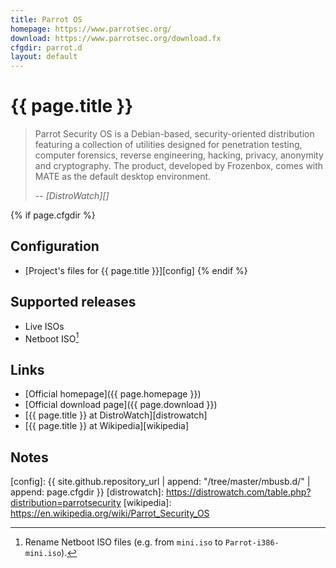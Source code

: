 ```yaml
---
title: Parrot OS
homepage: https://www.parrotsec.org/
download: https://www.parrotsec.org/download.fx
cfgdir: parrot.d
layout: default
---
```


# {{ page.title }}

> Parrot Security OS is a Debian-based, security-oriented distribution featuring
> a collection of utilities designed for penetration testing, computer
> forensics, reverse engineering, hacking, privacy, anonymity and cryptography.
> The product, developed by Frozenbox, comes with MATE as the default desktop
> environment.
>
> -- <cite markdown="1">[DistroWatch][]</cite>


{% if page.cfgdir %}
## Configuration

- [Project's files for {{ page.title }}][config]
{% endif %}


## Supported releases

- Live ISOs
- Netboot ISO[^note1]


## Links

- [Official homepage]({{ page.homepage }})
- [Official download page]({{ page.download }})
- [{{ page.title }} at DistroWatch][distrowatch]
- [{{ page.title }} at Wikipedia][wikipedia]


## Notes

[^note1]: Rename Netboot ISO files (e.g. from `mini.iso` to `Parrot-i386-mini.iso`).


[config]: {{ site.github.repository_url | append: "/tree/master/mbusb.d/" | append: page.cfgdir }}
[distrowatch]: https://distrowatch.com/table.php?distribution=parrotsecurity
[wikipedia]: https://en.wikipedia.org/wiki/Parrot_Security_OS
